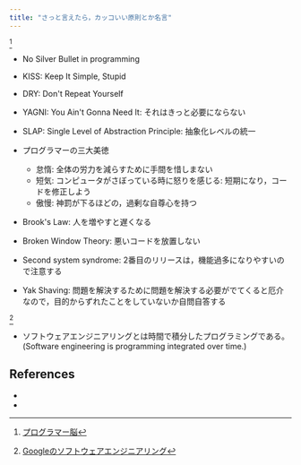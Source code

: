 ```yaml
---
title: "さっと言えたら，カッコいい原則とか名言"
---
```


[^1]

- No Silver Bullet in programming
- KISS: Keep It Simple, Stupid
- DRY: Don't Repeat Yourself
- YAGNI: You Ain't Gonna Need It: それはきっと必要にならない
- SLAP: Single Level of Abstraction Principle: 抽象化レベルの統一
- プログラマーの三大美徳
  - 怠惰: 全体の労力を減らすために手間を惜しまない
  - 短気: コンピュータがさぼっている時に怒りを感じる: 短期になり，コードを修正しよう
  - 傲慢: 神罰が下るほどの，過剰な自尊心を持つ

- Brook's Law: 人を増やすと遅くなる
- Broken Window Theory: 悪いコードを放置しない
- Second system syndrome: 2番目のリリースは，機能過多になりやすいので注意する
- Yak Shaving: 問題を解決するために問題を解決する必要がでてくると厄介なので，目的からずれたことをしていないか自問自答する

[^2]

- ソフトウェアエンジニアリングとは時間で積分したプログラミングである。(Software engineering is programming integrated over time.)

## References

- [^1]: [プログラマー脳](https://www.shuwasystem.co.jp/book/9784798068534.html)
- [^2]: [Googleのソフトウェアエンジニアリング](https://www.oreilly.co.jp/books/9784873119656/)
